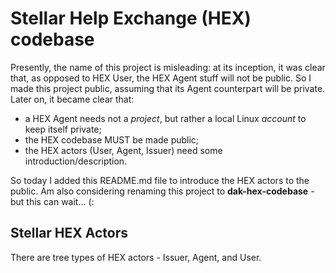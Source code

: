 # Stellar Help Exchange (HEX) codebase

Presently, the name of this project is misleading: at its inception, it was clear that, as opposed to HEX User, the HEX Agent stuff will not be public. So I made this project public, assuming that its Agent counterpart will be private. Later on, it became clear that:
- a HEX Agent needs not a *project*, but rather a local Linux *account* to keep itself private;
- the HEX codebase MUST be made public;
- the HEX actors (User, Agent, Issuer) need some introduction/description.

So today I added this README.md file to introduce the HEX actors to the public. Am also considering renaming this project to **dak-hex-codebase** - but this can wait... (:

## Stellar HEX Actors

There are tree types of HEX actors - Issuer, Agent, and User. 
